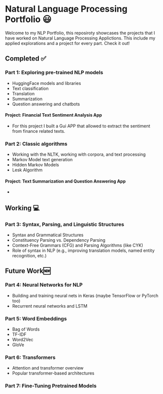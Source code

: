 # Natural Language Processing Portfolio :smiley:

Welcome to my NLP Portfolio, this reposiroty showcases the projects that I have worked on Natural Language Processing Applictions. This include my applied explorations and a project for every part. Check it out! 

## Completed :white_check_mark:

### Part 1: Exploring pre-trained NLP models
- HuggingFace models and libraries
- Text classification
- Translation
- Summarization
- Question answering and chatbots

#### Project: Financial Text Sentiment Analysis App
- For this project I built a Gui APP that allowed to extract the sentiment from finance related texts. 

### Part 2: Classic algorithms

- Working with the NLTK, working with corpora, and text processing
- Markov Model text generation
- Hidden Markov Models
- Lesk Algorithm

#### Project: Text Summarization and Question Answering App
- 

## Working :computer:
### Part 3: Syntax, Parsing, and Linguistic Structures

- Syntax and Grammatical Structures
- Constituency Parsing vs. Dependency Parsing
- Context-Free Grammars (CFG) and Parsing Algorithms (like CYK)
- Role of syntax in NLP (e.g., improving translation models, named entity recognition, etc.)

## Future Work:new:
### Part 4: Neural Networks for NLP

- Building and training neural nets in Keras (maybe TensorFlow or PyTorch too)
- Recurrent neural networks and LSTM

### Part 5: Word Embeddings

- Bag of Words
- TF-IDF
- Word2Vec
- GloVe

### Part 6: Transformers

- Attention and transformer overview
- Popular transformer-based architectures

### Part 7: Fine-Tuning Pretrained Models




